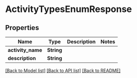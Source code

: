 # ActivityTypesEnumResponse

## Properties

Name | Type | Description | Notes
------------ | ------------- | ------------- | -------------
**activity_name** | **String** |  | 
**description** | **String** |  | 

[[Back to Model list]](../README.md#documentation-for-models) [[Back to API list]](../README.md#documentation-for-api-endpoints) [[Back to README]](../README.md)


